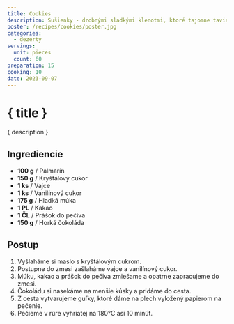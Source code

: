```yaml
---
title: Cookies
description: Sušienky - drobnými sladkými klenotmi, ktoré tajomne tavia na jazyku.
poster: /recipes/cookies/poster.jpg
categories:
  - dezerty
servings:
  unit: pieces
  count: 60
preparation: 15
cooking: 10
date: 2023-09-07
---
```


# { title }

{ description }

## Ingrediencie

- **100 g** / Palmarín
- **150 g** / Kryštálový cukor
- **1 ks** / Vajce
- **1 ks** / Vanilínový cukor
- **175 g** / Hladká múka
- **1 PL** / Kakao
- **1 ČL** / Prášok do pečiva
- **150 g** / Horká čokoláda

## Postup

1. Vyšlaháme si maslo s kryštálovým cukrom.
2. Postupne do zmesi zašlaháme vajce a vanilínový cukor.
3. Múku, kakao a prášok do pečiva zmiešame a opatrne zapracujeme do zmesi.
4. Čokoládu si nasekáme na menšie kúsky a pridáme do cesta.
5. Z cesta vytvarujeme guľky, ktoré dáme na plech vyložený papierom na pečenie.
6. Pečieme v rúre vyhriatej na 180°C asi 10 minút.
